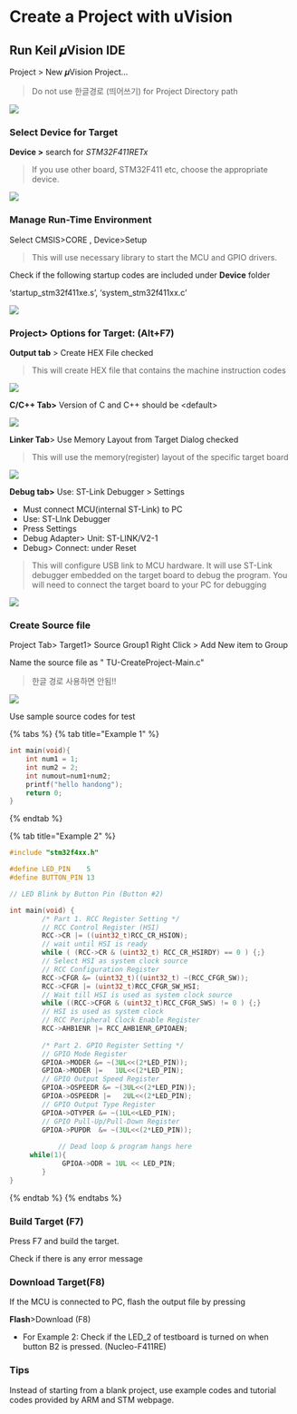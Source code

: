 # Create a Project with uVision

## **Run Keil 𝝁Vision IDE**

Project > New 𝝁Vision Project…

> Do not use 한글경로 (띄어쓰기) for Project Directory path

![](<../../../.gitbook/assets/image (10).png>)

### **Select Device for Target**

**Device >** search for _STM32F411RETx_

> If you use other board, STM32F411 etc, choose the appropriate device.

![](<../../../.gitbook/assets/image (42).png>)

### **Manage Run-Time Environment**

Select CMSIS>CORE , Device>Setup

> This will use necessary library to start the MCU and GPIO drivers.

Check if the following startup codes are included under **Device** folder

‘startup\_stm32f411xe.s’, ‘system\_stm32f411xx.c’

![](<../../../.gitbook/assets/image (4) (1).png>)

### **Project> Options for Target: (Alt+F7)**

**Output tab** > Create HEX File checked

> This will create HEX file that contains the machine instruction codes

![](<../../../.gitbook/assets/image (9).png>)

**C/C++ Tab>** Version of C and C++ should be \<default>

![](<../../../.gitbook/assets/image (116) (1).png>)



**Linker Tab**> Use Memory Layout from Target Dialog checked

> This will use the memory(register) layout of the specific target board

![](<../../../.gitbook/assets/image (36).png>)

**Debug tab>** Use: ST-Link Debugger > Settings

* Must connect MCU(internal ST-Link) to PC
* Use: ST-LInk Debugger
* Press Settings
* Debug Adapter> Unit: ST-LINK/V2-1
* Debug> Connect: under Reset

> This will configure USB link to MCU hardware. It will use ST-Link debugger embedded on the target board to debug the program. You will need to connect the target board to your PC for debugging

![](<../../../.gitbook/assets/image (38).png>)

### Create Source file

Project Tab> Target1> Source Group1 Right Click > Add New item to Group

Name the source file as " TU-CreateProject-Main.c"

> 한글 경로 사용하면 안됨!!

![](<../../../.gitbook/assets/image (12).png>)

Use sample source codes for test

{% tabs %}
{% tab title="Example 1" %}
```cpp
int main(void){
	int num1 = 1;
	int num2 = 2;
	int numout=num1+num2;		
	printf("hello handong");
	return 0;
}
```
{% endtab %}

{% tab title="Example 2" %}
```cpp
#include "stm32f4xx.h"

#define LED_PIN    5
#define BUTTON_PIN 13

// LED Blink by Button Pin (Button #2)

int main(void) {
		/* Part 1. RCC Register Setting */
		// RCC Control Register (HSI)
		RCC->CR |= ((uint32_t)RCC_CR_HSION); 
		// wait until HSI is ready
		while ( (RCC->CR & (uint32_t) RCC_CR_HSIRDY) == 0 ) {;} 
		// Select HSI as system clock source 
		// RCC Configuration Register 
		RCC->CFGR &= (uint32_t)((uint32_t) ~(RCC_CFGR_SW)); 
		RCC->CFGR |= (uint32_t)RCC_CFGR_SW_HSI;  
		// Wait till HSI is used as system clock source 
		while ((RCC->CFGR & (uint32_t)RCC_CFGR_SWS) != 0 ) {;} 
		// HSI is used as system clock         
		// RCC Peripheral Clock Enable Register 
		RCC->AHB1ENR |= RCC_AHB1ENR_GPIOAEN;
		
		/* Part 2. GPIO Register Setting */			
		// GPIO Mode Register
		GPIOA->MODER &= ~(3UL<<(2*LED_PIN)); 
		GPIOA->MODER |=   1UL<<(2*LED_PIN);  
		// GPIO Output Speed Register 
		GPIOA->OSPEEDR &= ~(3UL<<(2*LED_PIN));
		GPIOA->OSPEEDR |=   2UL<<(2*LED_PIN);  
		// GPIO Output Type Register  
		GPIOA->OTYPER &= ~(1UL<<LED_PIN);      
		// GPIO Pull-Up/Pull-Down Register 
		GPIOA->PUPDR  &= ~(3UL<<(2*LED_PIN));
		
			// Dead loop & program hangs here
     while(1){
			 GPIOA->ODR = 1UL << LED_PIN;  
		}
}
```
{% endtab %}
{% endtabs %}

### Build Target (F7)

Press F7 and build the target.

Check if there is any error message

###

### Download Target(F8)

If the MCU is connected to PC, flash the output file by pressing

**Flash**>Download (F8)

* For Example 2: Check if the LED\_2 of testboard is turned on when button B2 is pressed. (Nucleo-F411RE)

### Tips

Instead of starting from a blank project, use example codes and tutorial codes provided by ARM and STM webpage.
